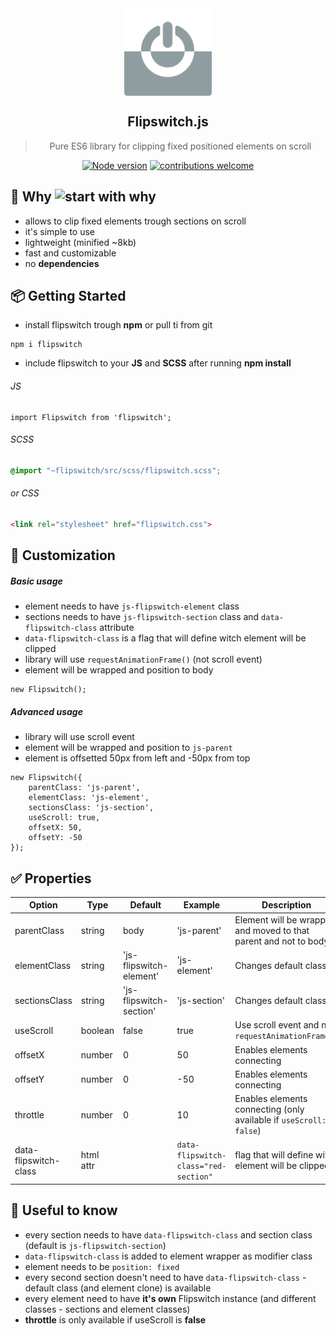 <div align="center">
  <img align="center" width="140" height="140" src="./logo.svg" />
  <h2>Flipswitch.js</h2>
  <blockquote>Pure ES6 library for clipping fixed positioned elements on scroll</blockquote>
  
  [![Node version](https://img.shields.io/node/v/[NPM-MODULE-NAME].svg?style=flat)](http://nodejs.org/download/) [![contributions welcome](https://img.shields.io/badge/contributions-welcome-brightgreen.svg?style=flat)](https://github.com/bornfight/flipswitch/issues)
  
</div>

## 🔨️ Why ![start with why](https://img.shields.io/badge/start%20with-why%3F-brightgreen.svg?style=flat)

- allows to clip fixed elements trough sections on scroll
- it's simple to use
- lightweight (minified ~8kb)
- fast and customizable
- no __dependencies__

## 📦 Getting Started

- install flipswitch trough __npm__ or pull ti from git

```
npm i flipswitch
```

- include flipswitch to your __JS__ and __SCSS__ after running __npm install__

###### JS
``` JS
import Flipswitch from 'flipswitch';
```

###### SCSS
``` SCSS
@import "~flipswitch/src/scss/flipswitch.scss";
```
###### or CSS  
``` HTML
<link rel="stylesheet" href="flipswitch.css">
```

## 💎 Customization

##### Basic usage
- element needs to have ```js-flipswitch-element``` class
- sections needs to have ```js-flipswitch-section``` class and ```data-flipswitch-class``` attribute 
- ```data-flipswitch-class``` is a flag that will define witch element will be clipped
- library will use ```requestAnimationFrame()``` (not scroll event)
- element will be wrapped and position to body

```JS
new Flipswitch();
```

##### Advanced usage
- library will use scroll event
- element will be wrapped and position to ```js-parent```
- element is offsetted 50px from left and -50px from top

```JS
new Flipswitch({
    parentClass: 'js-parent',
    elementClass: 'js-element',
    sectionsClass: 'js-section',
    useScroll: true,
    offsetX: 50,
    offsetY: -50
});
```

## ✅ Properties

Option | Type | Default | Example | Description
------ | ---- | ------- | ------- | -----------
parentClass | string | body | 'js-parent' | Element will be wrapped and moved to that parent and not to body 
elementClass | string | 'js-flipswitch-element' | 'js-element' | Changes default class
sectionsClass | string | 'js-flipswitch-section' | 'js-section' | Changes default class 
useScroll | boolean | false | true | Use scroll event and not ```requestAnimationFrame()```
offsetX | number | 0 | 50 | Enables elements connecting 
offsetY | number | 0 | -50 | Enables elements connecting 
throttle | number | 0 | 10 | Enables elements connecting (only available if ```useScroll: false```)
data-flipswitch-class | html attr |   | ```data-flipswitch-class="red-section"``` | flag that will define witch element will be clipped

## 🚀 Useful to know

- every section needs to have ```data-flipswitch-class``` and section class (default is ```js-flipswitch-section```)
- ```data-flipswitch-class``` is added to element wrapper as modifier class
- element needs to be ```position: fixed ```
- every second section doesn't need to have ```data-flipswitch-class``` - default class (and element clone) is available
- every element need to have __it's own__ Flipswitch instance (and different classes - sections and element classes)
- __throttle__ is only available if useScroll is __false__

